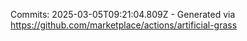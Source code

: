 Commits: 2025-03-05T09:21:04.809Z - Generated via https://github.com/marketplace/actions/artificial-grass
<br>

